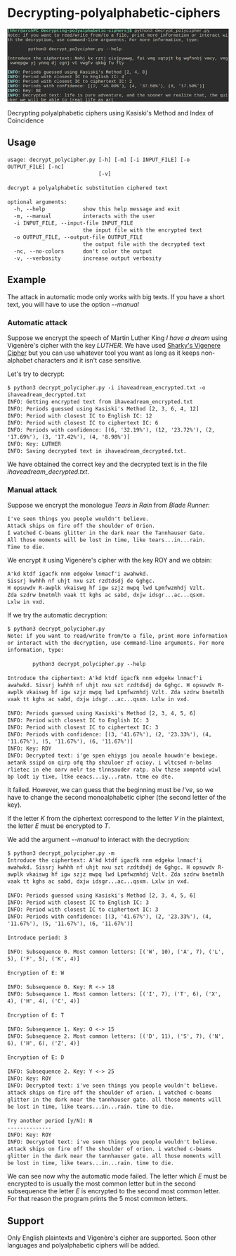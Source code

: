 # Decrypting-polyalphabetic-ciphers

![screenshot](https://raw.githubusercontent.com/ranea/Decrypting-polyalphabetic-ciphers/master/screenshot.png)

Decrypting polyalphabetic ciphers using Kasiski's Method and Index of Coincidence

## Usage

    usage: decrypt_polycipher.py [-h] [-m] [-i INPUT_FILE] [-o OUTPUT_FILE] [-nc]
                                 [-v]

    decrypt a polyalphabetic substitution ciphered text

    optional arguments:
      -h, --help            show this help message and exit
      -m, --manual          interacts with the user
      -i INPUT_FILE, --input-file INPUT_FILE
                            the input file with the encrypted text
      -o OUTPUT_FILE, --output-file OUTPUT_FILE
                            the output file with the decrypted text
      -nc, --no-colors      don't color the output
      -v, --verbosity       increase output verbosity

## Example

The attack in automatic mode only works with big texts.
If you have a short text, you will have to use the option *--manual*

### Automatic attack

Suppose we encrypt the speech of Martin Luther King *I have a dream*
using Vigenère's cipher with the key *LUTHER*.
We have used [Sharky's Vigenere Cipher](http://sharkysoft.com/vigenere/)
but you can use whatever tool you want as long as it keeps
non-alphabet characters and it isn't case sensitive.

Let's try to decrypt:

    $ python3 decrypt_polycipher.py -i ihaveadream_encrypted.txt -o ihaveadream_decrypted.txt
    INFO: Getting encrypted text from ihaveadream_encrypted.txt
    INFO: Periods guessed using Kasiski's Method [2, 3, 6, 4, 12]
    INFO: Period with closest IC to English IC: 12
    INFO: Period with closest IC to ciphertext IC: 6
    INFO: Periods with confidence: [(6, '32.19%'), (12, '23.72%'), (2, '17.69%'), (3, '17.42%'), (4, '8.98%')]
    INFO: Key: LUTHER
    INFO: Saving decrypted text in ihaveadream_decrypted.txt.

We have obtained the correct key and the decrypted text is in the file *ihaveadream_decrypted.txt*.

### Manual attack

Suppose we encrypt the monologue *Tears in Rain* from *Blade Runner*:

    I've seen things you people wouldn't believe.
    Attack ships on fire off the shoulder of Orion.
    I watched C-beams glitter in the dark near the Tannhauser Gate.
    All those moments will be lost in time, like tears...in...rain.
    Time to die.

We encrypt it using Vigenère's cipher with the key ROY and we obtain:

    A'kd ktdf igacfk nnm edgekw lnmacf'i awahwkd.
    Sissrj kwhhh nf uhjt nxu szt rzdtdsdj de Gghgc.
    H opsuwdv R-awplk vkaiswg hf igw szjz mwpq lwd Lpmfwzmhdj Vzlt. 
    Zda szdrw bnetmlh vaak tt kghs ac sabd, dxjw idsgr...ac...qsxm. 
    Lxlw in vxd.

If we try the automatic decryption:

    $ python3 decrypt_polycipher.py
    Note: if you want to read/write from/to a file, print more information or interact with the decryption, use command-line arguments. For more information, type:
    
            python3 decrypt_polycipher.py --help
    
    Introduce the ciphertext: A'kd ktdf igacfk nnm edgekw lnmacf'i awahwkd. Sissrj kwhhh nf uhjt nxu szt rzdtdsdj de Gghgc. H opsuwdv R-awplk vkaiswg hf igw szjz mwpq lwd Lpmfwzmhdj Vzlt. Zda szdrw bnetmlh vaak tt kghs ac sabd, dxjw idsgr...ac...qsxm. Lxlw in vxd.
    
    INFO: Periods guessed using Kasiski's Method [2, 3, 4, 5, 6]
    INFO: Period with closest IC to English IC: 3
    INFO: Period with closest IC to ciphertext IC: 3
    INFO: Periods with confidence: [(3, '41.67%'), (2, '23.33%'), (4, '11.67%'), (5, '11.67%'), (6, '11.67%')]
    INFO: Key: RDY
    INFO: Decrypted text: i'ge spen ehiygs jou aeoale houwdn'e bewiege. aetank ssipd on qirp ofq thp shzuloer zf ocioy. i wltcsed n-belms rlietec in ehe oarv nelr tse tlnnsauder ratp. alw thzse xompntd wiwl bp lodt iy tixe, ltke eeacs...iy...ratn. ttme eo dte.


It failed. However, we can guess that the beginning must be *I've*, so we have to change the second
monoalphabetic cipher (the second letter of the key).

If the letter *K* from the ciphertext correspond to the letter *V* in the plaintext,
the letter *E* must be encrypted to *T*.

We add the argument *--manual* to interact with the decryption:

    $ python3 decrypt_polycipher.py -m
    Introduce the ciphertext: A'kd ktdf igacfk nnm edgekw lnmacf'i awahwkd. Sissrj kwhhh nf uhjt nxu szt rzdtdsdj de Gghgc. H opsuwdv R-awplk vkaiswg hf igw szjz mwpq lwd Lpmfwzmhdj Vzlt. Zda szdrw bnetmlh vaak tt kghs ac sabd, dxjw idsgr...ac...qsxm. Lxlw in vxd.
    
    INFO: Periods guessed using Kasiski's Method [2, 3, 4, 5, 6]
    INFO: Period with closest IC to English IC: 3
    INFO: Period with closest IC to ciphertext IC: 3
    INFO: Periods with confidence: [(3, '41.67%'), (2, '23.33%'), (4, '11.67%'), (5, '11.67%'), (6, '11.67%')]
    
    Introduce period: 3
    
    INFO: Subsequence 0. Most common letters: [('W', 10), ('A', 7), ('L', 5), ('F', 5), ('K', 4)]
    
    Encryption of E: W
    
    INFO: Subsequence 0. Key: R <-> 18
    INFO: Subsequence 1. Most common letters: [('I', 7), ('T', 6), ('X', 4), ('H', 4), ('C', 4)]
    
    Encryption of E: T
    
    INFO: Subsequence 1. Key: O <-> 15
    INFO: Subsequence 2. Most common letters: [('D', 11), ('S', 7), ('N', 6), ('H', 6), ('Z', 4)]
    
    Encryption of E: D
    
    INFO: Subsequence 2. Key: Y <-> 25
    INFO: Key: ROY
    INFO: Decrypted text: i've seen things you people wouldn't believe. attack ships on fire off the shoulder of orion. i watched c-beams glitter in the dark near the tannhauser gate. all those moments will be lost in time, like tears...in...rain. time to die.
    
    Try another period [y/N]: N
    --------------
    INFO: Key: ROY
    INFO: Decrypted text: i've seen things you people wouldn't believe. attack ships on fire off the shoulder of orion. i watched c-beams glitter in the dark near the tannhauser gate. all those moments will be lost in time, like tears...in...rain. time to die.

We can see now why the automatic mode failed. The letter which *E* must be encrypted to is usually the most common letter but in the second subsequence the letter *E* is encrypted to the second most common letter. For that reason the program prints the 5 most common letters.

## Support

Only English plaintexts and Vigenère's cipher are supported.
Soon other languages and polyalphabetic ciphers will be added.

